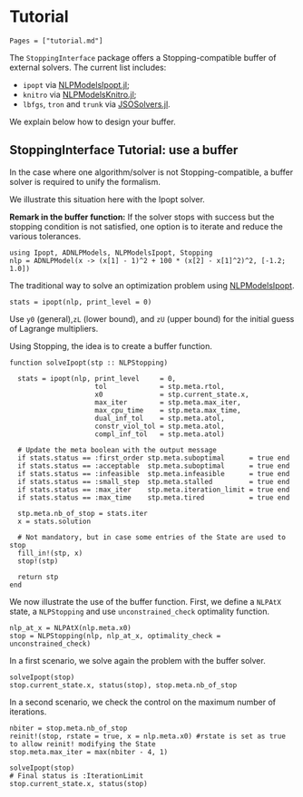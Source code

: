 # Tutorial

```@contents
Pages = ["tutorial.md"]
```

The `StoppingInterface` package offers a Stopping-compatible buffer of external solvers.
The current list includes:
- `ipopt` via [NLPModelsIpopt.jl](https://github.com/JuliaSmoothOptimizers/NLPModelsIpopt.jl);
- `knitro` via [NLPModelsKnitro.jl](https://github.com/JuliaSmoothOptimizers/NLPModelsKnitro.jl);
- `lbfgs`, `tron` and `trunk` via [JSOSolvers.jl](https://github.com/JuliaSmoothOptimizers/NLPModelsIpopt.jl).

We explain below how to design your buffer.

## StoppingInterface Tutorial: use a buffer

In the case where one algorithm/solver is not Stopping-compatible,
a buffer solver is required to unify the formalism.

We illustrate this situation here with the Ipopt solver.

**Remark in the buffer function:** If the solver stops with success
but the stopping condition is not satisfied, one option is to iterate
and reduce the various tolerances.

```@example 1
using Ipopt, ADNLPModels, NLPModelsIpopt, Stopping
nlp = ADNLPModel(x -> (x[1] - 1)^2 + 100 * (x[2] - x[1]^2)^2, [-1.2; 1.0])
```

The traditional way to solve an optimization problem using [NLPModelsIpopt](https://github.com/JuliaSmoothOptimizers/NLPModelsIpopt.jl).
```@example 1
stats = ipopt(nlp, print_level = 0)
```
Use `y0` (general),`zL` (lower bound), and `zU` (upper bound) for the initial guess of Lagrange multipliers.

Using Stopping, the idea is to create a buffer function.
```@example 1
function solveIpopt(stp :: NLPStopping)

  stats = ipopt(nlp, print_level     = 0,
                     tol             = stp.meta.rtol,
                     x0              = stp.current_state.x,
                     max_iter        = stp.meta.max_iter,
                     max_cpu_time    = stp.meta.max_time,
                     dual_inf_tol    = stp.meta.atol,
                     constr_viol_tol = stp.meta.atol,
                     compl_inf_tol   = stp.meta.atol)

  # Update the meta boolean with the output message
  if stats.status == :first_order stp.meta.suboptimal      = true end
  if stats.status == :acceptable  stp.meta.suboptimal      = true end
  if stats.status == :infeasible  stp.meta.infeasible      = true end
  if stats.status == :small_step  stp.meta.stalled         = true end
  if stats.status == :max_iter    stp.meta.iteration_limit = true end
  if stats.status == :max_time    stp.meta.tired           = true end

  stp.meta.nb_of_stop = stats.iter
  x = stats.solution

  # Not mandatory, but in case some entries of the State are used to stop
  fill_in!(stp, x)
  stop!(stp)

  return stp
end
```

We now illustrate the use of the buffer function. First, we define a `NLPAtX` state, a `NLPStopping` and use `unconstrained_check` optimality function.
```@example 1
nlp_at_x = NLPAtX(nlp.meta.x0)
stop = NLPStopping(nlp, nlp_at_x, optimality_check = unconstrained_check)
```

In a first scenario, we solve again the problem with the buffer solver.
```@example 1
solveIpopt(stop)
stop.current_state.x, status(stop), stop.meta.nb_of_stop
```

In a second scenario, we check the control on the maximum number of iterations.
```@example 1
nbiter = stop.meta.nb_of_stop
reinit!(stop, rstate = true, x = nlp.meta.x0) #rstate is set as true to allow reinit! modifying the State
stop.meta.max_iter = max(nbiter - 4, 1)

solveIpopt(stop)
# Final status is :IterationLimit
stop.current_state.x, status(stop)
```
